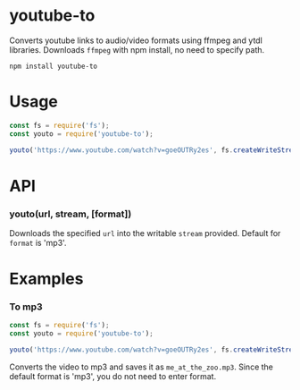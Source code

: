 # youtube-to
Converts youtube links to audio/video formats using ffmpeg and ytdl libraries. Downloads `ffmpeg` with npm install, no need to specify path.

```
npm install youtube-to
```

# Usage

```js
const fs = require('fs');
const youto = require('youtube-to');

youto('https://www.youtube.com/watch?v=goeOUTRy2es', fs.createWriteStream('me_at_the_zoo.flv'), 'flv');
```

# API
### youto(url, stream, [format])

Downloads the specified `url` into the writable `stream` provided. Default for `format` is 'mp3'.

# Examples

### To mp3
```js
const fs = require('fs');
const youto = require('youtube-to');

youto('https://www.youtube.com/watch?v=goeOUTRy2es', fs.createWriteStream('me_at_the_zoo.mp3'));
```

Converts the video to mp3 and saves it as `me_at_the_zoo.mp3`. Since the default format is 'mp3', you do not need to enter format.
